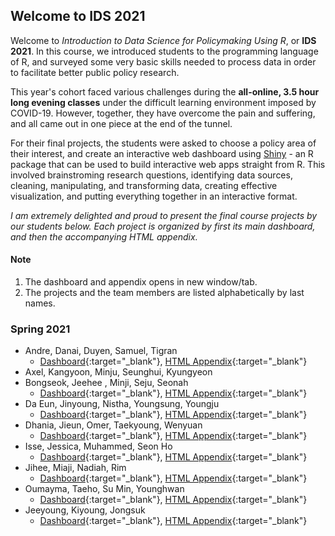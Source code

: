 ## Welcome to IDS 2021

Welcome to *Introduction to Data Science for Policymaking Using R*, or **IDS 2021**. In this course, we introduced students to the programming language of R, and surveyed some very basic skills needed to process data in order to facilitate better public policy research.

This year's cohort faced various challenges during the **all-online, 3.5 hour long evening classes** under the difficult learning environment imposed by COVID-19. However, together, they have overcome the pain and suffering, and all came out in one piece at the end of the tunnel. 

For their final projects, the students were asked to choose a policy area of their interest, and create an interactive web dashboard using [Shiny](https://shiny.rstudio.com/) - an R package that can be used to build interactive web apps straight from R. This involved brainstroming research questions, identifying data sources, cleaning, manipulating, and transforming data, creating effective visualization, and putting everything together in an interactive format.

*I am extremely delighted and proud to present the final course projects by our students below. Each project is organized by first its main dashboard, and then the accompanying HTML appendix.* 

#### Note
1. The dashboard and appendix opens in new window/tab.
2. The projects and the team members are listed alphabetically by last names.

### Spring 2021

- Andre, Danai, Duyen, Samuel, Tigran
  - [Dashboard](https://andre-munthe.shinyapps.io/Rfinal/){:target="_blank"}, [HTML Appendix](https://rpubs.com/duyendo/763352){:target="_blank"}
- Axel, Kangyoon, Minju, Seunghui, Kyungyeon
- Bongseok, Jeehee , Minji, Seju, Seonah
  - [Dashboard](https://kdiskbs.shinyapps.io/Final/){:target="_blank"}, [HTML Appendix](https://rpubs.com/littletree93/appendix){:target="_blank"}
- Da Eun, Jinyoung, Nistha, Youngsung, Youngju
  - [Dashboard](https://jypack.shinyapps.io/final_djny/){:target="_blank"}, [HTML Appendix](https://rpubs.com/IDS2021_Aging_World/762151){:target="_blank"}
- Dhania, Jieun, Omer, Taekyoung, Wenyuan 
  - [Dashboard](https://tkpark-kdis.shinyapps.io/final_yoo/){:target="_blank"}, [HTML Appendix](https://rpubs.com/dsarahtika/koreanculture){:target="_blank"}
- Isse, Jessica, Muhammed, Seon Ho
  - [Dashboard](https://muhammed-farah-hashi.shinyapps.io/final_project/){:target="_blank"}, [HTML Appendix](https://htmlpreview.github.io/?https://github.com/idrhee/ids_kdis_2021/blob/gh-pages/appendices/html-file.html){:target="_blank"}
- Jihee, Miaji, Nadiah, Rim 
  - [Dashboard](https://nadiah.shinyapps.io/technology/){:target="_blank"}, [HTML Appendix](https://rpubs.com/Miaji/763664){:target="_blank"}
- Oumayma, Taeho, Su Min, Younghwan 
  - [Dashboard](https://taeho.shinyapps.io/test/){:target="_blank"}, [HTML Appendix](https://htmlpreview.github.io/?https://github.com/idrhee/ids_kdis_2021/blob/gh-pages/appendices/Final-Project-Appendix.html){:target="_blank"}
- Jeeyoung, Kiyoung, Jongsuk  
  - [Dashboard](https://taeho.shinyapps.io/test/){:target="_blank"}, [HTML Appendix](https://htmlpreview.github.io/?https://github.com/idrhee/ids_kdis_2021/blob/gh-pages/appendices/HTML_final-project.html){:target="_blank"}
  

  
  

  
  
